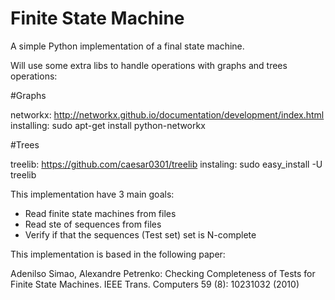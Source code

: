 # Finite State Machine

A simple Python implementation of a final state machine.

Will use some extra libs to handle operations with graphs and trees operations:

#Graphs

networkx: http://networkx.github.io/documentation/development/index.html
installing: sudo apt-get install python-networkx

#Trees

treelib: https://github.com/caesar0301/treelib
instaling: sudo easy_install -U treelib


This implementation have 3 main goals:

- Read finite state machines from files
- Read ste of sequences from files
- Verify if that the sequences (Test set) set is N-complete

This implementation is based in the following paper:

Adenilso Simao, Alexandre Petrenko: Checking Completeness of Tests for Finite State Machines.  IEEE Trans. Computers 59 (8): 1023­1032 (2010)
